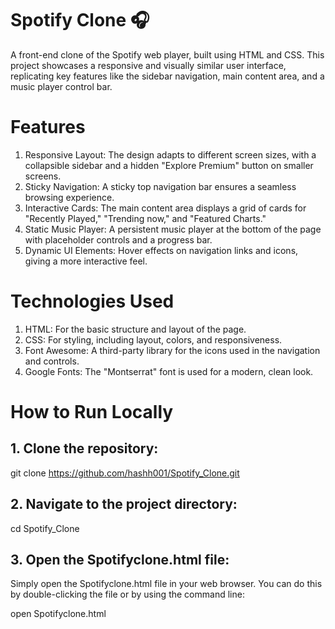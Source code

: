 # Spotify Clone 🎧
A front-end clone of the Spotify web player, built using HTML and CSS. This project showcases a responsive and visually similar user interface, replicating key features like the sidebar navigation, main content area, and a music player control bar.

# Features
1. Responsive Layout: The design adapts to different screen sizes, with a collapsible sidebar and a hidden "Explore Premium" button on smaller screens.
2. Sticky Navigation: A sticky top navigation bar ensures a seamless browsing experience.
3. Interactive Cards: The main content area displays a grid of cards for "Recently Played," "Trending now," and "Featured Charts."
4. Static Music Player: A persistent music player at the bottom of the page with placeholder controls and a progress bar.
5. Dynamic UI Elements: Hover effects on navigation links and icons, giving a more interactive feel.

# Technologies Used
1. HTML: For the basic structure and layout of the page.
2. CSS: For styling, including layout, colors, and responsiveness.
3. Font Awesome: A third-party library for the icons used in the navigation and controls.
4. Google Fonts: The "Montserrat" font is used for a modern, clean look.

# How to Run Locally

## 1. Clone the repository:

git clone https://github.com/hashh001/Spotify_Clone.git

## 2. Navigate to the project directory:

cd Spotify_Clone

## 3. Open the Spotifyclone.html file:
Simply open the Spotifyclone.html file in your web browser. You can do this by double-clicking the file or by using the command line:

open Spotifyclone.html
